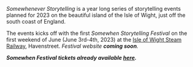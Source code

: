 *Somewhenever Storytelling* is a year long series of storytelling events planned for 2023 on the beautiful island of the Isle of Wight, just off the south coast of England.


The events kicks off with the first *Somewhen Storytelling Festival* on the first weekend of June (June 3rd-4th, 2023) at the [Isle of Wight Steam Railway](https://iwsteamrailway.co.uk/), Havenstreet. <em>Festival website <strong>coming soon</strong>.
  
__Somewhen Festival tickets already available [*here*](https://www.ticketsource.co.uk/somewhen-storytelling-festival).__  
